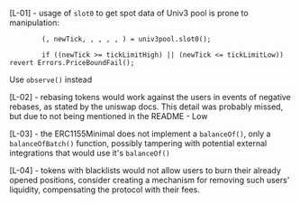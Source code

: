 [L-01] - usage of ``slot0`` to get spot data of Univ3 pool is prone to manipulation:
``` // Get the current tick of the Uniswap pool, check slippage
        (, newTick, , , , , ) = univ3pool.slot0();

        if ((newTick >= tickLimitHigh) || (newTick <= tickLimitLow)) revert Errors.PriceBoundFail();
```
Use ``observe()`` instead

[L-02] - rebasing tokens would work against the users in events of negative rebases, as stated by the uniswap docs. This detail was probably missed, but due to not being mentioned in the README - Low

[L-03] - the ERC1155Minimal does not implement a ``balanceOf()``, only a ``balanceOfBatch()`` function, possibly tampering with potential external integrations that would use it's ``balanceOf()``

[L-04] - tokens with blacklists would not allow users to burn their already opened positions, consider creating a mechanism for removing such users' liquidity, compensating the protocol with their fees.